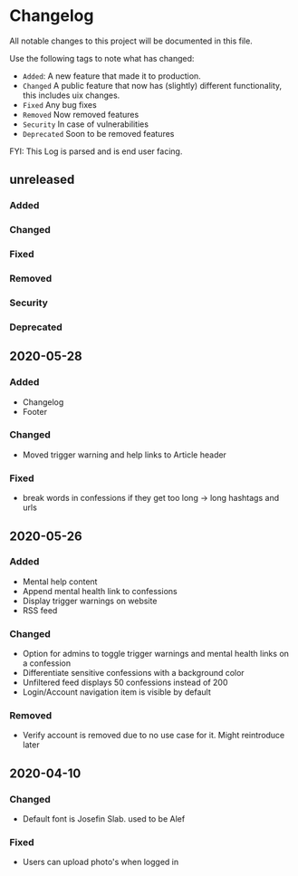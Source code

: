 # Changelog
All notable changes to this project will be documented in this file.

Use the following tags to note what has changed:
* `Added`: A new feature that made it to production. 
* `Changed` A public feature that now has (slightly) different functionality, this includes uix changes.
* `Fixed` Any bug fixes
* `Removed` Now removed features
* `Security` In case of vulnerabilities
* `Deprecated` Soon to be removed features

FYI: This Log is parsed and is end user facing.

unreleased
----------
### Added

### Changed

### Fixed

### Removed

### Security

### Deprecated


## 2020-05-28
### Added
 - Changelog
 - Footer

### Changed
 - Moved trigger warning and help links to Article header

### Fixed
 - break words in confessions if they get too long -> long hashtags and urls

## 2020-05-26
### Added
 - Mental help content
 - Append mental health link to confessions
 - Display trigger warnings on website
 - RSS feed

### Changed
 - Option for admins to toggle trigger warnings and mental health links on a confession
 - Differentiate sensitive confessions with a background color
 - Unfiltered feed displays 50 confessions instead of 200
 - Login/Account navigation item is visible by default

### Removed
 - Verify account is removed due to no use case for it. Might reintroduce later

## 2020-04-10
### Changed
 - Default font is Josefin Slab. used to be Alef

### Fixed 
 - Users can upload photo's when logged in
